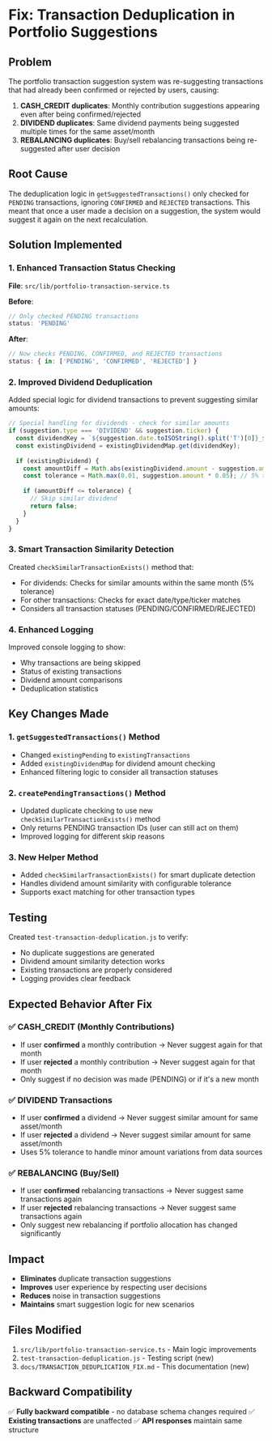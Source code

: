 # Fix: Transaction Deduplication in Portfolio Suggestions

## Problem
The portfolio transaction suggestion system was re-suggesting transactions that had already been confirmed or rejected by users, causing:

1. **CASH_CREDIT duplicates**: Monthly contribution suggestions appearing even after being confirmed/rejected
2. **DIVIDEND duplicates**: Same dividend payments being suggested multiple times for the same asset/month
3. **REBALANCING duplicates**: Buy/sell rebalancing transactions being re-suggested after user decision

## Root Cause
The deduplication logic in `getSuggestedTransactions()` only checked for `PENDING` transactions, ignoring `CONFIRMED` and `REJECTED` transactions. This meant that once a user made a decision on a suggestion, the system would suggest it again on the next recalculation.

## Solution Implemented

### 1. Enhanced Transaction Status Checking
**File**: `src/lib/portfolio-transaction-service.ts`

**Before**:
```typescript
// Only checked PENDING transactions
status: 'PENDING'
```

**After**:
```typescript
// Now checks PENDING, CONFIRMED, and REJECTED transactions
status: { in: ['PENDING', 'CONFIRMED', 'REJECTED'] }
```

### 2. Improved Dividend Deduplication
Added special logic for dividend transactions to prevent suggesting similar amounts:

```typescript
// Special handling for dividends - check for similar amounts
if (suggestion.type === 'DIVIDEND' && suggestion.ticker) {
  const dividendKey = `${suggestion.date.toISOString().split('T')[0]}_${suggestion.ticker}`;
  const existingDividend = existingDividendMap.get(dividendKey);
  
  if (existingDividend) {
    const amountDiff = Math.abs(existingDividend.amount - suggestion.amount);
    const tolerance = Math.max(0.01, suggestion.amount * 0.05); // 5% tolerance
    
    if (amountDiff <= tolerance) {
      // Skip similar dividend
      return false;
    }
  }
}
```

### 3. Smart Transaction Similarity Detection
Created `checkSimilarTransactionExists()` method that:
- For dividends: Checks for similar amounts within the same month (5% tolerance)
- For other transactions: Checks for exact date/type/ticker matches
- Considers all transaction statuses (PENDING/CONFIRMED/REJECTED)

### 4. Enhanced Logging
Improved console logging to show:
- Why transactions are being skipped
- Status of existing transactions
- Dividend amount comparisons
- Deduplication statistics

## Key Changes Made

### 1. `getSuggestedTransactions()` Method
- Changed `existingPending` to `existingTransactions` 
- Added `existingDividendMap` for dividend amount checking
- Enhanced filtering logic to consider all transaction statuses

### 2. `createPendingTransactions()` Method  
- Updated duplicate checking to use new `checkSimilarTransactionExists()` method
- Only returns PENDING transaction IDs (user can still act on them)
- Improved logging for different skip reasons

### 3. New Helper Method
- Added `checkSimilarTransactionExists()` for smart duplicate detection
- Handles dividend amount similarity with configurable tolerance
- Supports exact matching for other transaction types

## Testing
Created `test-transaction-deduplication.js` to verify:
- No duplicate suggestions are generated
- Dividend amount similarity detection works
- Existing transactions are properly considered
- Logging provides clear feedback

## Expected Behavior After Fix

### ✅ CASH_CREDIT (Monthly Contributions)
- If user **confirmed** a monthly contribution → Never suggest again for that month
- If user **rejected** a monthly contribution → Never suggest again for that month  
- Only suggest if no decision was made (PENDING) or if it's a new month

### ✅ DIVIDEND Transactions
- If user **confirmed** a dividend → Never suggest similar amount for same asset/month
- If user **rejected** a dividend → Never suggest similar amount for same asset/month
- Uses 5% tolerance to handle minor amount variations from data sources

### ✅ REBALANCING (Buy/Sell)
- If user **confirmed** rebalancing transactions → Never suggest same transactions again
- If user **rejected** rebalancing transactions → Never suggest same transactions again
- Only suggest new rebalancing if portfolio allocation has changed significantly

## Impact
- **Eliminates** duplicate transaction suggestions
- **Improves** user experience by respecting user decisions
- **Reduces** noise in transaction suggestions
- **Maintains** smart suggestion logic for new scenarios

## Files Modified
1. `src/lib/portfolio-transaction-service.ts` - Main logic improvements
2. `test-transaction-deduplication.js` - Testing script (new)
3. `docs/TRANSACTION_DEDUPLICATION_FIX.md` - This documentation (new)

## Backward Compatibility
✅ **Fully backward compatible** - no database schema changes required
✅ **Existing transactions** are unaffected
✅ **API responses** maintain same structure